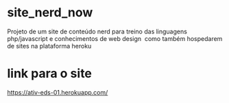 # site_nerd_now
Projeto de um site de conteúdo nerd para treino das linguagens php/javascript e conhecimentos de web design  como também hospedarem de sites na plataforma heroku
# link para o site
https://ativ-eds-01.herokuapp.com/
